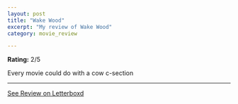 ```yaml
---
layout: post
title: "Wake Wood"
excerpt: "My review of Wake Wood"
category: movie_review

---
```


**Rating:** 2/5

Every movie could do with a cow c-section

<hr>

[See Review on Letterboxd](https://boxd.it/1nOc4T)
